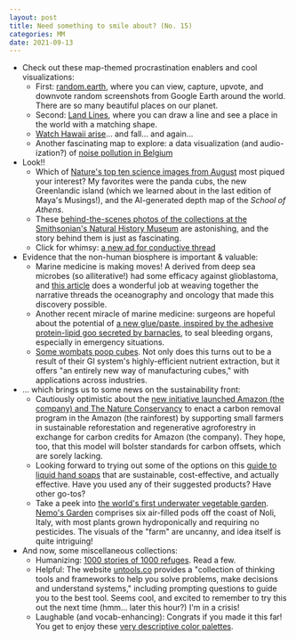 ```yaml
---
layout: post
title: Need something to smile about? (No. 15)
categories: MM
date: 2021-09-13
---
```




- Check out these map-themed procrastination enablers and cool visualizations:
    - First: [random.earth](https://random.earth), where you can view, capture, upvote, and downvote random screenshots from Google Earth around the world. There are so many beautiful places on our planet.
    - Second: [Land Lines](https://lines.chromeexperiments.com), where you can draw a line and see a place in the world with a matching shape.
    - [Watch Hawaii arise](https://mobile.twitter.com/geo_spatialist/status/1429768817178185730)… and fall… and again…
    - Another fascinating map to explore: a data visualization (and audio-ization?) of [noise pollution in Belgium](https://noisy-city.jetpack.ai)
- Look!!
    - Which of [Nature's top ten science images from August](https://www.nature.com/immersive/d41586-021-02307-x/index.html) most piqued your interest? My favorites were the panda cubs, the new Greenlandic island (which we learned about in the last edition of Maya's Musings!), and the AI-generated depth map of the *School of Athens*.
    - These [behind-the-scenes photos of the collections at the Smithsonian's Natural History Museum](https://www.smithsonianmag.com/smithsonian-institution/story-behind-those-jaw-dropping-photos-collections-natural-history-museum-180958671/) are astonishing, and the story behind them is just as fascinating.
    - Click for whimsy: [a new ad for conductive thread](https://www.thisiscolossal.com/2021/09/smart-x-conductive-thread/?mc_cid=b28fc4ef34&mc_eid=73a175ec89)
- Evidence that the non-human biosphere is important & valuable:
    - Marine medicine is making moves! A derived from deep sea microbes (so alliterative!) had some efficacy against glioblastoma, and [this article](https://www.smithsonianmag.com/innovation/marine-bacteria-shows-promise-for-curing-aggressive-brain-cancer-180978552/) does a wonderful job at weaving together the narrative threads the oceanography and oncology that made this discovery possible.
    - Another recent miracle of marine medicine: surgeons are hopeful about the potential of [a new glue/paste, inspired by the adhesive protein-lipid goo secreted by barnacles](https://www.wired.com/story/this-barnacle-inspired-glue-seals-bleeding-organs-in-seconds/?utm_source=Hakai+Magazine+Weekly&utm_campaign=6b1de4cba1-EMAIL_CAMPAIGN_2017_09_06_COPY_03&utm_medium=email&utm_term=0_0fc1967411-6b1de4cba1-121668550), to seal bleeding organs, especially in emergency situations.
    - [Some wombats poop cubes](https://www.cnn.com/2021/01/29/australia/wombat-poop-cubes-intl-scli-scn/index.html). Not only does this turns out to be a result of their GI system's highly-efficient nutrient extraction, but it offers "an entirely new way of manufacturing cubes," with applications across industries.
- ... which brings us to some news on the sustainability front:
    - Cautiously optimistic about the [new initiative launched Amazon (the company) and The Nature Conservancy](https://news.mongabay.com/2021/09/amazon-meet-amazon-tech-giant-rolls-out-rainforest-carbon-offset-project/?utm_source=Mongabay+Newsletter&utm_campaign=a02c977093-Newsletter_2020_04_30_COPY_01&utm_medium=email&utm_term=0_940652e1f4-a02c977093-77258878&mc_cid=a02c977093&mc_eid=9772ca8b02) to enact a carbon removal program in the Amazon (the rainforest) by supporting small farmers in sustainable reforestation and regenerative agroforestry in exchange for carbon credits for Amazon (the company). They hope, too, that this model will bolster standards for carbon offsets, which are sorely lacking.
    - Looking forward to trying out some of the options on this [guide to liquid hand soaps](https://www.choosefinch.com/wise-guides/liquid-hand-soap#/) that are sustainable, cost-effective, and actually effective. Have you used any of their suggested products? Have other go-tos?
    - Take a peek into [the world's first underwater vegetable garden](https://www.messynessychic.com/2021/09/01/the-worlds-first-underwater-veggie-garden-is-growing-lettuce-tomatoes-mushrooms-and-more-because-waterworld/?utm_source=drip&utm_medium=email&utm_campaign=Weekend+Conversation+Starters&utm_content=Weekend+Conversation+Starters). [Nemo's Garden](http://www.nemosgarden.com) comprises six air-filled pods off the coast of Noli, Italy, with most plants grown hydroponically and requiring no pesticides. The visuals of the "farm" are uncanny,  and idea itself is quite intriguing!
- And now, some miscellaneous collections:
    - Humanizing: [1000 stories of 1000 refuges](https://1000dreamsproject.com). Read a few.
    - Helpful: The website [untools.co](http://untools.co) provides a "collection of thinking tools and frameworks to help you solve problems, make decisions and understand systems," including prompting questions to guide you to the best tool. Seems cool, and excited to remember to try this out the next time (hmm... later this hour?) I'm in a crisis!
    - Laughable (and vocab-enhancing): Congrats if you made it this far! You get to enjoy these [very descriptive color palettes](https://colors.lol).
